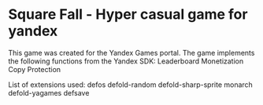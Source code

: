 # Square Fall - Hyper casual game for yandex

This game was created for the Yandex Games portal.
The game implements the following functions from the Yandex SDK:
Leaderboard
Monetization
Copy Protection

List of extensions used:
defos
defold-random
defold-sharp-sprite
monarch
defold-yagames
defsave
